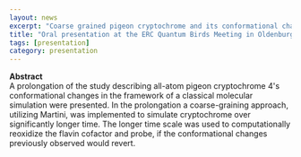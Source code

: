 ```yaml
---
layout: news
excerpt: "Coarse grained pigeon cryptochrome and its conformational changes"  
title: "Oral presentation at the ERC Quantum Birds Meeting in Oldenburg, Germany"
tags: [presentation]
category: presentation
---
```


<b>Abstract</b><br>
A prolongation of the study describing all-atom pigeon cryptochrome 4's conformational changes in the framework of a classical molecular simulation were presented. In the prolongation a coarse-graining approach, utilizing Martini, was implemented to simulate cryptochrome over significantly longer time. The longer time scale was used to computationally reoxidize the flavin cofactor and probe, if the conformational changes previously observed would revert.
